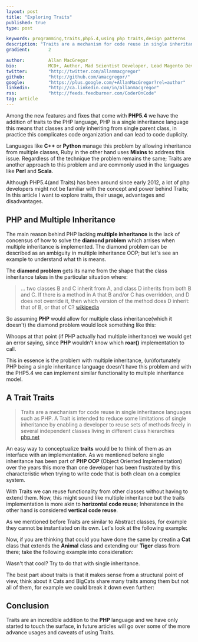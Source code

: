 ```yaml
---
layout: post
title: "Exploring Traits"
published: true
type: post

keywords: programming,traits,php5.4,using php traits,design patterns
description: "Traits are a mechanism for code reuse in single inheritance languages such as PHP. A Trait is intended to reduce some limitations of single inheritance by enabling a developer to reuse sets of methods freely in several independent classes living in different class hierarchies. The semantics of the combination of Traits and classes is defined in a way which reduces complexity, and avoids the typical problems associated with multiple inheritance and Mixins."
gradient: 		2

author: 		Allan MacGregor
bio: 			MCD+, Author, Mad Scientist Developer, Lead Magento Developer @demacmedia.
twitter: 		"http://twitter.com/allanmacgregor"
github: 		"http://github.com/amacgregor/"
google: 		"https://plus.google.com/+AllanMacGregor?rel=author"
linkedin: 		"http://ca.linkedin.com/in/allanmacgregor"
rss: 			"http://feeds.feedburner.com/CoderOnCode"
tag: article
---
```

	

Among the new features and fixes that come with **PHP5.4** we have the addition of traits to the PHP language, PHP is a single inheritance language this means that classes and only inheriting from single parent class, in practice this complicates code organization and can lead to code duplicity.

Languages like **C++** or **Python** manage this problem by allowing inheritance from multiple classes, Ruby in the other hand uses **Mixins** to address this issue. Regardless of the technique the problem remains the same; Traits are another approach to this problem and are commonly used in the languages like **Perl** and **Scala**.



Although PHP5.4(and Traits) has been around since early 2012, a lot of php developers might not be familiar with the concept and power behind Traits; In this article I want to explore traits, their usage, advantages and disadvantages.

## PHP and Multiple Inheritance

The main reason behind PHP lacking **multiple inheritance** is the lack of concensus of how to solve the **diamond problem** which arrises when multiple inheritance is implemented. The diamond problem can be described as an ambiguity in multiple inheritance OOP; but let's see an example to understand what th is means.

The **diamond problem** gets its name from the shape that the class inheritance takes in the particular situation where:

> ... two classes B and C inherit from A, and class D inherits from both B and C. If there is a method in A that B and/or C has overridden, and D does not override it, then which version of the method does D inherit: that of B, or that of C? [wikipedia](http://en.wikipedia.org/wiki/Multiple_inheritance#The_diamond_problem)

So assuming **PHP** would allow for multiple class inheritance(which it doesn't) the diamond problem would look something like this:

<script src="https://gist.github.com/amacgregor/9456741.js"></script>

Whoops at that point (if PHP actually had multiple inheritance) we would get an error saying, since **PHP** wouldn't know which **roar()** implementation to call.

This in essence is the problem with multiple inheritance, (un)fortunately PHP being a single inheritance language doesn't have this problem and with the PHP5.4 we can implement similar functionality to multiple inheritance model.

## A Trait Traits 

> Traits are a mechanism for code reuse in single inheritance languages such as PHP. A Trait is intended to reduce some limitations of single inheritance by enabling a developer to reuse sets of methods freely in several independent classes living in different class hierarchies [php.net](php.net/traits)

An easy way to conceptualize **traits** would be to think of them as an interface with an implementation. As we mentioned before single inheritance has been part of **PHP OOP** (Object Oriented Implementation) over the years this more than one developer has been frustrated by this characteristic when trying to write code that is both clean on a complex system.

With Traits we can reuse functionality from other classes without having to extend them. Now, this might sound like multiple inheritance but the traits implementation is more akin to **horizontal code reuse**; Inheratence in the other hand is considered **vertical code reuse**.

As we mentioned before Traits are similar to Abstract classes, for example they cannot be instantiated on its own. Let's look at the following example:

<script src="https://gist.github.com/amacgregor/9573105.js"></script>

Now, if you are thinking that could you have done the same by creatin a **Cat** class that extends the **Animal** class and extending our **Tiger** class from there; take the following example into consideration:

<script src="https://gist.github.com/amacgregor/9573275.js"></script>

Wasn't that cool? Try to do that with single inheritance.

The best part about traits is that it makes sense from a structural point of view, think about it Cats and BigCats share many traits among them but not all of them, for example we could break it down even further:

<script src="https://gist.github.com/amacgregor/9573439.js"></script>

## Conclusion

Traits are an incredible addition to the **PHP** language and we have only started to touch the surface, in future articles will go over some of the more advance usages and caveats of using Traits.


